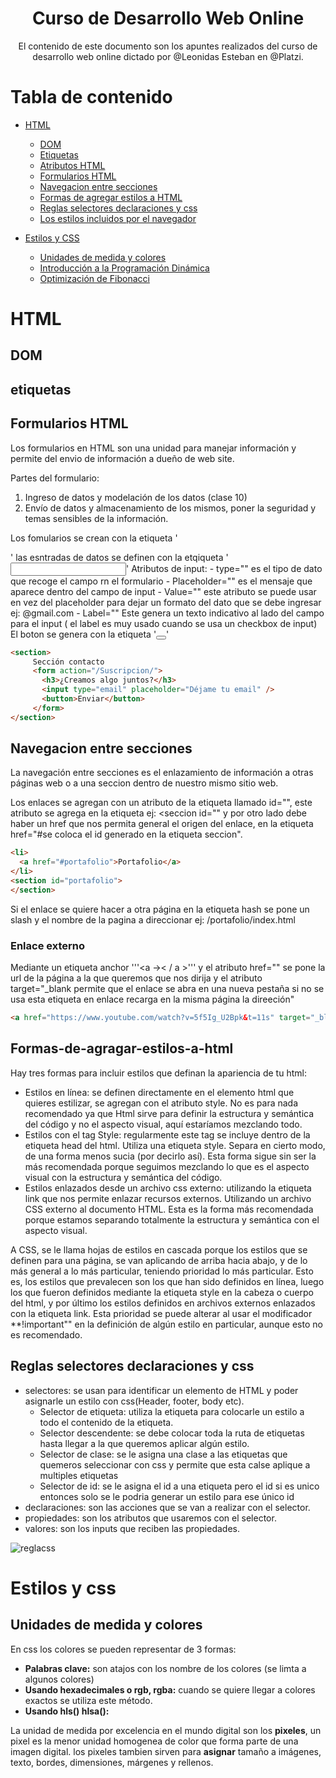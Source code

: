 <div align="center">
  <h1> Curso de Desarrollo Web Online</h1>
  <p> El contenido de este documento son los apuntes realizados del curso de desarrollo web online dictado por @Leonidas Esteban en @Platzi.</p>
</div>

# Tabla de contenido
- [HTML](#HTML)
    - [DOM](#DOM)
    - [Etiquetas](#etiquetas)
    - [Atributos HTML](#atributos-HTML)
    - [Formularios HTML](#Formularios-HTML)
    - [Navegacion entre secciones](#Navegacion-entre-secciones)
    - [Formas de agregar estilos a HTML](#formas-de-agragar-estilos-a-html)
    - [Reglas selectores declaraciones y css](#Reglas-selectores-declaraciones-y-css)
    - [Los estilos incluidos por el navegador](#Los-estilos-incluidos-por-el-navegador)
    
- [Estilos y CSS](#estilos-y-css)
    - [Unidades de medida y colores](#unidades-de-medida-y-colores)
    - [Introducción a la Programación Dinámica](#Introducción-a-la-Programación-Dinámica)
    - [Optimización de Fibonacci](#Optimización-de-Fibonacci)
   
# HTML

## DOM

## etiquetas

## Formularios HTML

Los formularios en HTML son una unidad para manejar información y permite del envio de información a dueño de web site.

Partes del formulario:
1. Ingreso de datos y modelación de los datos (clase 10)
2. Envío de datos y almacenamiento de los mismos, poner la seguridad y temas sensibles de la información.
 
Los fomularios se crean con la etiqueta '<form></form>'
las esntradas de datos se definen con la etqiqueta '<input></input>' 
   Atributos de input:
     - type="" es el tipo de dato que recoge el campo rn el formulario
     - Placeholder="" es el mensaje que aparece dentro del campo de input
     - Value="" este atributo se puede usar en vez del placeholder para dejar un formato del dato que se debe ingresar ej: @gmail.com
     - Label="" Este genera un texto indicativo al lado del campo para el input ( el label es muy usado cuando se usa un checkbox de input)
El boton se genera con la etiqueta '<button></button>'
 
 ```HTML
<section>
      Sección contacto
      <form action="/Suscripcion/">
        <h3>¿Creamos algo juntos?</h3>
        <input type="email" placeholder="Déjame tu email" />
        <button>Enviar</button>
      </form>
</section>

```

## Navegacion entre secciones

La navegación entre secciones es el enlazamiento de información a otras páginas web o a una seccion dentro de nuestro mismo sitio web.

Los enlaces se agregan con un atributo de la etiqueta llamado id="", este atributo se agrega en la etiqueta ej: <seccion id="" y por otro lado debe haber un href que nos permita general el origen del enlace, en la etiqueta href="#se coloca el id generado en la etiqueta seccion".

```HTML
<li>
  <a href="#portafolio">Portafolio</a>
</li>
<section id="portafolio">
</section>

```

Si el enlace se quiere hacer a otra página en la etiqueta hash se pone un slash y el nombre de la pagina a direccionar ej: /portafolio/index.html

### Enlace externo

Mediante un etiqueta anchor '''<a  ->< / a >''' y el atributo href="" se pone la url de la página a la que queremos que nos dirija y el atributo target="_blank permite que el enlace se abra en una nueva pestaña si no se usa esta etiqueta en enlace recarga en la misma página la direeción"
 
```HTML
<a href="https://www.youtube.com/watch?v=5f5Ig_U2Bpk&t=11s" target="_blank">Ver platica </a>
```

## Formas-de-agragar-estilos-a-html

Hay tres formas para incluir estilos que definan la apariencia de tu html:

- Estilos en línea: se definen directamente en el elemento html que quieres estilizar, se agregan con el atributo style. No es para nada recomendado ya que Html sirve para definir la estructura y semántica del código y no el aspecto visual, aquí estaríamos mezclando todo.
- Estilos con el tag Style: regularmente este tag se incluye dentro de la etiqueta head del html. Utiliza una etiqueta style. Separa en cierto modo, de una forma menos sucia (por decirlo así). Esta forma sigue sin ser la más recomendada porque seguimos mezclando lo que es el aspecto visual con la estructura y semántica del código.
- Estilos enlazados desde un archivo css externo: utilizando la etiqueta link que nos permite enlazar recursos externos. Utilizando un archivo CSS externo al documento HTML. Esta es la forma más recomendada porque estamos separando totalmente la estructura y semántica con el aspecto visual.

A CSS, se le llama hojas de estilos en cascada porque los estilos que se definen para una página, se van aplicando de arriba hacia abajo, y de lo más general a lo más particular, teniendo prioridad lo más particular. Esto es, los estilos que prevalecen son los que han sido definidos en línea, luego los que fueron definidos mediante la etiqueta style en la cabeza o cuerpo del html, y por último los estilos definidos en archivos externos enlazados con la etiqueta link. Esta prioridad se puede alterar al usar el modificador **!important"" en la definición de algún estilo en particular, aunque esto no es recomendado.


## Reglas selectores declaraciones y css

  - selectores: se usan para identificar un elemento de HTML y poder asignarle un estilo con css(Header, footer, body etc).
      - Selector de etiqueta: utiliza la etiqueta para colocarle un estilo a todo el contenido de la etiqueta.
      - Selector descendente: se debe colocar toda la ruta de etiquetas hasta llegar a la que queremos aplicar algún estilo.
      - Selector de clase: se le asigna una clase a las etiquetas que quemeros seleccionar con css y permite que esta calse aplique a multiples etiquetas
      - Selector de id: se le asigna el id a una etiqueta pero el id si es unico entonces solo se le podria generar un estilo para ese único id
  - declaraciones: son las acciones que se van a realizar con el selector.
  - propiedades: son los atributos que usaremos con el selector.
  - valores: son los inputs que reciben las propiedades.

![reglacss](https://user-images.githubusercontent.com/25805919/102266095-fb54be80-3ee5-11eb-94d9-b02b4ac24a54.png)

# Estilos y css

## Unidades de medida y colores

En css los colores se pueden representar de 3 formas:
  - **Palabras clave:** son atajos con los nombre de los colores (se limta a algunos colores)
  - **Usando hexadecimales o rgb, rgba:** cuando se quiere llegar a colores exactos se utiliza este método.
  - **Usando hls() hlsa():**
  
La unidad de medida por excelencia en el mundo digital son los **pixeles**, un pixel es la menor unidad homogenea de color que forma parte de una imagen digital. los pixeles tambien sirven para **asignar** tamaño a imágenes, texto, bordes, dimensiones, márgenes y rellenos.
